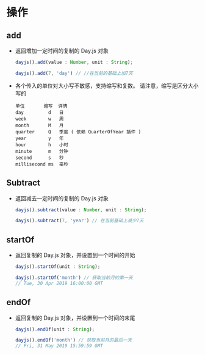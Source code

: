 # 操作

## add

  + 返回增加一定时间的复制的 Day.js 对象

    ```js
    dayjs().add(value : Number, unit : String);

    dayjs().add(7, 'day') // //在当前的基础上加7天
    ```

  + 各个传入的单位对大小写不敏感，支持缩写和复数。 请注意，缩写是区分大小写的

    ```
    单位       缩写  详情
    day         d   日
    week        w   周
    month       M   月
    quarter     Q   季度 ( 依赖 QuarterOfYear 插件 )
    year        y   年
    hour        h   小时
    minute      m   分钟
    second      s   秒
    millisecond ms  毫秒
    ```

## Subtract

  + 返回减去一定时间的复制的 Day.js 对象

    ```js
    dayjs().subtract(value : Number, unit : String);

    dayjs().subtract(7, 'year') // 在当前基础上减少7天
    ```

## startOf

  + 返回复制的 Day.js 对象，并设置到一个时间的开始

    ```js
    dayjs().startOf(unit : String);

    dayjs().startOf('month') // 获取当前月的第一天
    // Tue, 30 Apr 2019 16:00:00 GMT
    ```

## endOf

  + 返回复制的 Day.js 对象，并设置到一个时间的末尾

    ```js
    dayjs().endOf(unit : String);

    dayjs().endOf('month') // 获取当前月的最后一天
    // Fri, 31 May 2019 15:59:59 GMT
    ```
